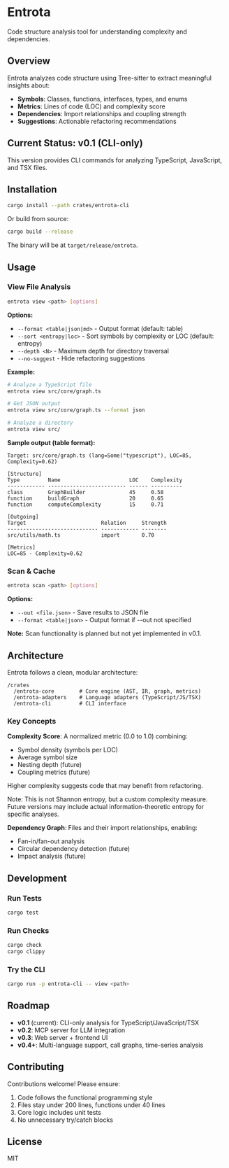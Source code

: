 # Entrota

Code structure analysis tool for understanding complexity and dependencies.

## Overview

Entrota analyzes code structure using Tree-sitter to extract meaningful insights about:

- **Symbols**: Classes, functions, interfaces, types, and enums
- **Metrics**: Lines of code (LOC) and complexity score
- **Dependencies**: Import relationships and coupling strength
- **Suggestions**: Actionable refactoring recommendations

## Current Status: v0.1 (CLI-only)

This version provides CLI commands for analyzing TypeScript, JavaScript, and TSX files.

## Installation

```bash
cargo install --path crates/entrota-cli
```

Or build from source:

```bash
cargo build --release
```

The binary will be at `target/release/entrota`.

## Usage

### View File Analysis

```bash
entrota view <path> [options]
```

**Options:**
- `--format <table|json|md>` - Output format (default: table)
- `--sort <entropy|loc>` - Sort symbols by complexity or LOC (default: entropy)
- `--depth <N>` - Maximum depth for directory traversal
- `--no-suggest` - Hide refactoring suggestions

**Example:**

```bash
# Analyze a TypeScript file
entrota view src/core/graph.ts

# Get JSON output
entrota view src/core/graph.ts --format json

# Analyze a directory
entrota view src/
```

**Sample output (table format):**

```
Target: src/core/graph.ts (lang=Some("typescript"), LOC=85, Complexity=0.62)

[Structure]
Type         Name                      LOC    Complexity
------------ ------------------------- ------ ----------
class        GraphBuilder              45     0.58
function     buildGraph                20     0.65
function     computeComplexity         15     0.71

[Outgoing]
Target                        Relation     Strength
----------------------------- ------------ --------
src/utils/math.ts             import       0.70

[Metrics]
LOC=85 · Complexity=0.62
```

### Scan & Cache

```bash
entrota scan <path> [options]
```

**Options:**
- `--out <file.json>` - Save results to JSON file
- `--format <table|json>` - Output format if --out not specified

**Note:** Scan functionality is planned but not yet implemented in v0.1.

## Architecture

Entrota follows a clean, modular architecture:

```
/crates
  /entrota-core        # Core engine (AST, IR, graph, metrics)
  /entrota-adapters    # Language adapters (TypeScript/JS/TSX)
  /entrota-cli         # CLI interface
```

### Key Concepts

**Complexity Score**: A normalized metric (0.0 to 1.0) combining:
- Symbol density (symbols per LOC)
- Average symbol size
- Nesting depth (future)
- Coupling metrics (future)

Higher complexity suggests code that may benefit from refactoring.

Note: This is not Shannon entropy, but a custom complexity measure. Future versions may include actual information-theoretic entropy for specific analyses.

**Dependency Graph**: Files and their import relationships, enabling:
- Fan-in/fan-out analysis
- Circular dependency detection (future)
- Impact analysis (future)

## Development

### Run Tests

```bash
cargo test
```

### Run Checks

```bash
cargo check
cargo clippy
```

### Try the CLI

```bash
cargo run -p entrota-cli -- view <path>
```

## Roadmap

- **v0.1** (current): CLI-only analysis for TypeScript/JavaScript/TSX
- **v0.2**: MCP server for LLM integration
- **v0.3**: Web server + frontend UI
- **v0.4+**: Multi-language support, call graphs, time-series analysis

## Contributing

Contributions welcome! Please ensure:

1. Code follows the functional programming style
2. Files stay under 200 lines, functions under 40 lines
3. Core logic includes unit tests
4. No unnecessary try/catch blocks

## License

MIT
